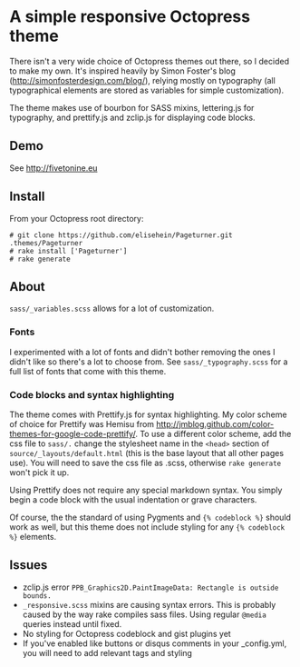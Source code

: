 # A simple responsive Octopress theme

There isn't a very wide choice of Octopress themes out there, so I decided
to make my own. It's inspired heavily by Simon Foster's blog
(http://simonfosterdesign.com/blog/), relying mostly on typography (all
typographical elements are stored as variables for simple customization).

The theme makes use of bourbon for SASS mixins, lettering.js for typography,
and prettify.js and zclip.js for displaying code blocks.

## Demo

See http://fivetonine.eu

## Install

From your Octopress root directory:

	# git clone https://github.com/elisehein/Pageturner.git .themes/Pageturner
	# rake install ['Pageturner']
	# rake generate

## About

`sass/_variables.scss` allows for a lot of customization.

### Fonts

I experimented with a lot of fonts and didn't bother removing the ones I
didn't like so there's a lot to choose from. See `sass/_typography.scss`
for a full list of fonts that come with this theme.

### Code blocks and syntax highlighting

The theme comes with Prettify.js for syntax highlighting. My color scheme of
choice for Prettify was Hemisu from
http://jmblog.github.com/color-themes-for-google-code-prettify/. To use a
different color scheme, add the css file to `sass/.` change the stylesheet name in the
`<head>` section of `source/_layouts/default.html` (this is the base layout
that all other pages use). You will need to save the css file as .scss,
otherwise `rake generate` won't pick it up.

Using Prettify does not require any special markdown syntax. You simply
begin a code block with the usual indentation or grave characters. 

Of course, the the standard of using Pygments and `{% codeblock %}` should
work as well, but this theme does not include styling for any `{% codeblock
%}` elements.


## Issues

- zclip.js error `PPB_Graphics2D.PaintImageData: Rectangle is outside
	bounds.`
- `_responsive.scss` mixins are causing syntax errors. This is probably
	caused by the way rake compiles sass files. Using regular `@media`
	queries instead until fixed.
- No styling for Octopress codeblock and gist plugins yet
- If you've enabled like buttons or disqus comments in your _config.yml, you will need to add relevant tags and styling
